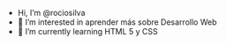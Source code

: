 - Hi, I’m @rociosilva
- 👀 I’m interested in aprender más sobre Desarrollo Web
- 🌱 I’m currently learning HTML 5 y CSS

<!---
rociosilva/rociosilva is a ✨ special ✨ repository because its `README.md` (this file) appears on your GitHub profile.
You can click the Preview link to take a look at your changes.
--->
